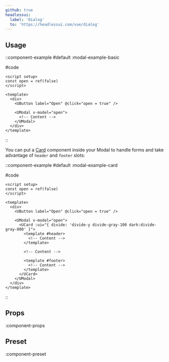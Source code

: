 ```yaml
---
github: true
headlessui:
  label: 'Dialog'
  to: 'https://headlessui.com/vue/dialog'
---
```


## Usage

::component-example
#default
:modal-example-basic

#code
```vue
<script setup>
const open = ref(false)
</script>

<template>
  <div>
    <UButton label="Open" @click="open = true" />

    <UModal v-model="open">
      <!-- Content -->
    </UModal>
  </div>
</template>
```
::

You can put a [Card](/layout/card) component inside your Modal to handle forms and take advantage of `header` and `footer` slots:

::component-example
#default
:modal-example-card

#code
```vue
<script setup>
const open = ref(false)
</script>

<template>
  <div>
    <UButton label="Open" @click="open = true" />

    <UModal v-model="open">
      <UCard :ui="{ divide: 'divide-y divide-gray-100 dark:divide-gray-800' }">
        <template #header>
          <!-- Content -->
        </template>

        <!-- Content -->

        <template #footer>
          <!-- Content -->
        </template>
      </UCard>
    </UModal>
  </div>
</template>
```
::

## Props

:component-props

## Preset

:component-preset
